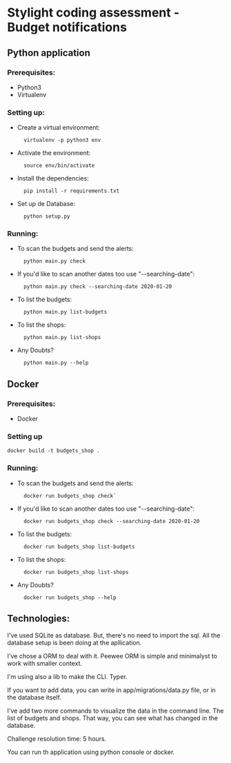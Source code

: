 # Stylight coding assessment - Budget notifications

## Python application

### Prerequisites:

* Python3
* Virtualenv

### Setting up:

* Create a virtual environment:

        virtualenv -p python3 env

* Activate the environment:

        source env/bin/activate

* Install the dependencies:

        pip install -r requirements.txt
    
* Set up de Database:

        python setup.py

### Running:

* To scan the budgets and send the alerts:

        python main.py check

* If you'd like to scan another dates too use "--searching-date":

        python main.py check --searching-date 2020-01-20

* To list the budgets:

        python main.py list-budgets

* To list the shops:

        python main.py list-shops

* Any Doubts?

        python main.py --help


## Docker

### Prerequisites:
* Docker

### Setting up
    docker build -t budgets_shop .

### Running:

* To scan the budgets and send the alerts:

        docker run budgets_shop check`

* If you'd like to scan another dates too use "--searching-date":

        docker run budgets_shop check --searching-date 2020-01-20

* To list the budgets:

        docker run budgets_shop list-budgets

* To list the shops:

        docker run budgets_shop list-shops

* Any Doubts?

        docker run budgets_shop --help

## Technologies:

I've used SQLite as database. But, there's no need to import the sql.
All the database setup is been doing at the apllication.

I've chose a ORM to deal with it. Peewee ORM is simple and minimalyst to work with smaller context.

I'm using also a lib to make the CLI. Typer.

If you want to add data, you can write in app/migrations/data.py file, or in the database itself.

I've add two more commands to visualize the data in the command line. The list of budgets and shops. That way, you can see what has changed in the database.

Challenge resolution time: 5 hours.

You can run th application using python console or docker.